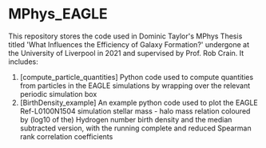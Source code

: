 # MPhys_EAGLE

This repository stores the code used in Dominic Taylor's MPhys Thesis titled 'What Influences the Efficiency of Galaxy Formation?' undergone at the University of Liverpool in 2021 and supervised by Prof. Rob Crain. It includes:

1) [compute_particle_quantities] Python code used to compute quantities from particles in the EAGLE simulations by wrapping over the relevant periodic simulation box
2) [BirthDensity_example] An example python code used to plot the EAGLE Ref-L0100N1504 simulation stellar mass - halo mass relation coloured by (log10 of the) Hydrogen number birth density and the median subtracted version, with the running complete and reduced Spearman rank correlation coefficients
